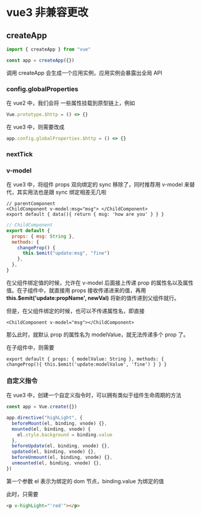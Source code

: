 # vue3 非兼容更改

## createApp

```js
import { createApp } from "vue"

const app = createApp({})
```

调用 createApp 会生成一个应用实例，应用实例会暴露出全局 API

### config.globalProperties

在 vue2 中，我们会将 一些属性挂载到原型链上，例如

```js
Vue.prototype.$http = () => {}
```

在 vue3 中，则需要改成

```js
app.config.globalProperties.$http = () => {}
```

### nextTick

### v-model

在 vue3 中，将组件 props 双向绑定的 sync 移除了，同时推荐用 v-model 来替代，其实用法也是跟 sync 绑定相差无几啦

```vue
// parentComponent
<ChildComponent v-model:msg="msg"> </ChildComponent>
export default { data(){ return { msg: 'how are you' } } }
```

```js
// ChildComponent
export default {
  props: { msg: String },
  methods: {
    changeProp() {
      this.$emit("update:msg", "fine")
    },
  },
}
```

在父组件绑定值的时候，允许在 v-model 后面接上传递 prop 的属性名以及属性值。在子组件中，就直接用 props 接收传递进来的值，再用 **this.\$emit('update:propName', newVal)** 将新的值传递到父组件就行。

但是，在父组件绑定的时候，也可以不传递属性名，即直接

```vue
<ChildComponent v-model="msg"></ChildComponent>
```

那么此时，就默认 prop 的属性名为 modelValue，就无法传递多个 prop 了。

在子组件中，则需要

```vue
export default { props: { modelValue: String }, methods: { changeProp(){ this.$emit('update:modelValue', 'fine') } } }
```

### 自定义指令

在 vue3 中，创建一个自定义指令时，可以拥有类似于组件生命周期的方法

```js
const app = Vue.create({})

app.directive("highLight", {
  beforeMount(el, binding, vnode) {},
  mounted(el, binding, vnode) {
    el.style.background = binding.value
  },
  beforeUpdate(el, binding, vnode) {},
  updated(el, binding, vnode) {},
  beforeUnmount(el, binding, vnode) {},
  unmounted(el, binding, vnode) {},
})
```

第一个参数 el 表示为绑定的 dom 节点，binding.value 为绑定的值

此时，只需要

```html
<p v-highLight="'red'"></p>
```
